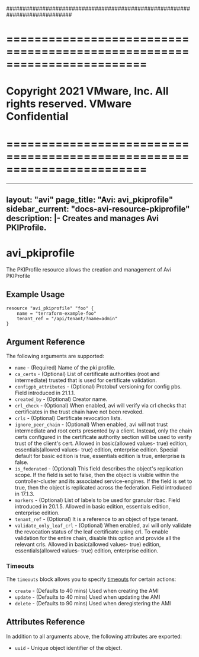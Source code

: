 ############################################################################
# ========================================================================
# Copyright 2021 VMware, Inc.  All rights reserved. VMware Confidential
# ========================================================================
###

<!--
    Copyright 2021 VMware, Inc.
    SPDX-License-Identifier: Mozilla Public License 2.0
-->
---
layout: "avi"
page_title: "Avi: avi_pkiprofile"
sidebar_current: "docs-avi-resource-pkiprofile"
description: |-
  Creates and manages Avi PKIProfile.
---

# avi_pkiprofile

The PKIProfile resource allows the creation and management of Avi PKIProfile

## Example Usage

```hcl
resource "avi_pkiprofile" "foo" {
    name = "terraform-example-foo"
    tenant_ref = "/api/tenant/?name=admin"
}
```

## Argument Reference

The following arguments are supported:

* `name` - (Required) Name of the pki profile.
* `ca_certs` - (Optional) List of certificate authorities (root and intermediate) trusted that is used for certificate validation.
* `configpb_attributes` - (Optional) Protobuf versioning for config pbs. Field introduced in 21.1.1.
* `created_by` - (Optional) Creator name.
* `crl_check` - (Optional) When enabled, avi will verify via crl checks that certificates in the trust chain have not been revoked.
* `crls` - (Optional) Certificate revocation lists.
* `ignore_peer_chain` - (Optional) When enabled, avi will not trust intermediate and root certs presented by a client. Instead, only the chain certs configured in the certificate authority section will be used to verify trust of the client's cert. Allowed in basic(allowed values- true) edition, essentials(allowed values- true) edition, enterprise edition. Special default for basic edition is true, essentials edition is true, enterprise is false.
* `is_federated` - (Optional) This field describes the object's replication scope. If the field is set to false, then the object is visible within the controller-cluster and its associated service-engines. If the field is set to true, then the object is replicated across the federation. Field introduced in 17.1.3.
* `markers` - (Optional) List of labels to be used for granular rbac. Field introduced in 20.1.5. Allowed in basic edition, essentials edition, enterprise edition.
* `tenant_ref` - (Optional) It is a reference to an object of type tenant.
* `validate_only_leaf_crl` - (Optional) When enabled, avi will only validate the revocation status of the leaf certificate using crl. To enable validation for the entire chain, disable this option and provide all the relevant crls. Allowed in basic(allowed values- true) edition, essentials(allowed values- true) edition, enterprise edition.


### Timeouts

The `timeouts` block allows you to specify [timeouts](https://www.terraform.io/docs/configuration/resources.html#timeouts) for certain actions:

* `create` - (Defaults to 40 mins) Used when creating the AMI
* `update` - (Defaults to 40 mins) Used when updating the AMI
* `delete` - (Defaults to 90 mins) Used when deregistering the AMI

## Attributes Reference

In addition to all arguments above, the following attributes are exported:

* `uuid` -  Unique object identifier of the object.

